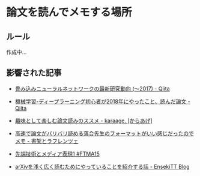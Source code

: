 # 論文を読んでメモする場所

## ルール
作成中...

## 影響された記事
  - [畳み込みニューラルネットワークの最新研究動向 (〜2017) - Qiita](https://qiita.com/yu4u/items/7e93c454c9410c4b5427)

  - [機械学習-ディープラーニング初心者が2018年にやったこと、読んだ論文 - Qiita](https://qiita.com/koshian2/items/bb4afec12e5dd50aae50)

  - [趣味として楽しむ論文読みのススメ - karaage. [からあげ]](https://karaage.hatenadiary.jp/entry/2018/08/13/000000)

  - [高速で論文がバリバリ読める落合先生のフォーマットがいい感じだったのでメモ - 書架とラフレンツェ](http://lafrenze.hatenablog.com/entry/2015/08/04/120205)

  - [先端技術とメディア表現1 #FTMA15](https://www.slideshare.net/Ochyai/1-ftma15)

  - [arXivを浅く広く読むためにやっていることを紹介する話 - EnsekiTT Blog](https://ensekitt.hatenablog.com/entry/2017/12/15/200000)
